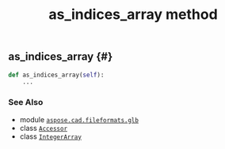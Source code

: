 ﻿---
title: as_indices_array method
second_title: Aspose.CAD for Python via .NET API References
description: 
type: docs
weight: 20
url: /python-net/aspose.cad.fileformats.glb/accessor/as_indices_array/
is_root: false
---

## as_indices_array {#}





```python
def as_indices_array(self):
    ...
```





### See Also
* module [`aspose.cad.fileformats.glb`](../../)
* class [`Accessor`](/cad/python-net/aspose.cad.fileformats.glb/accessor)
* class [`IntegerArray`](/cad/python-net/aspose.cad.fileformats.glb.memory/integerarray)
